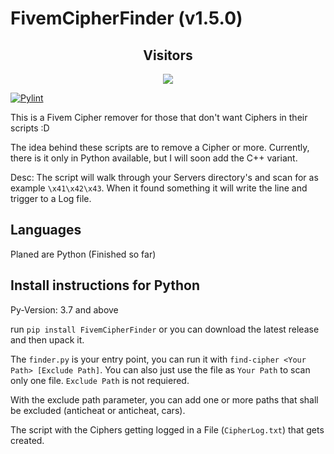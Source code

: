 # FivemCipherFinder (v1.5.0)
<div align="center">
  <h2> Visitors </h2>
<img src="https://profile-counter.glitch.me/FivemCipherFinder/count.svg" />
</div>

[![Pylint](https://github.com/exersalza/FivemCipherFinder/actions/workflows/pylint.yml/badge.svg)](https://github.com/exersalza/FivemCipherFinder/actions/workflows/pylint.yml)

This is a Fivem Cipher remover for those that don't want Ciphers in their scripts :D

The idea behind these scripts are to remove a Cipher or more. Currently, there is it only in Python available, but I will soon add the C++ variant.

Desc:
The script will walk through your Servers directory's and scan for as example `\x41\x42\x43`. When it found something it will write the line and trigger to a Log file.

## Languages 
Planed are Python (Finished so far)


## Install instructions for Python
Py-Version: 3.7 and above

run `pip install FivemCipherFinder` or you can download the latest release and then upack it.

The `finder.py` is your entry point, you can run it with `find-cipher <Your Path> [Exclude Path]`. 
You can also just use the file as `Your Path` to scan only one file. `Exclude Path` is not requiered.

With the exclude path parameter, you can add one or more paths that shall be excluded (anticheat or anticheat, cars).

The script with the Ciphers getting logged in a File (`CipherLog.txt`) that gets created.
